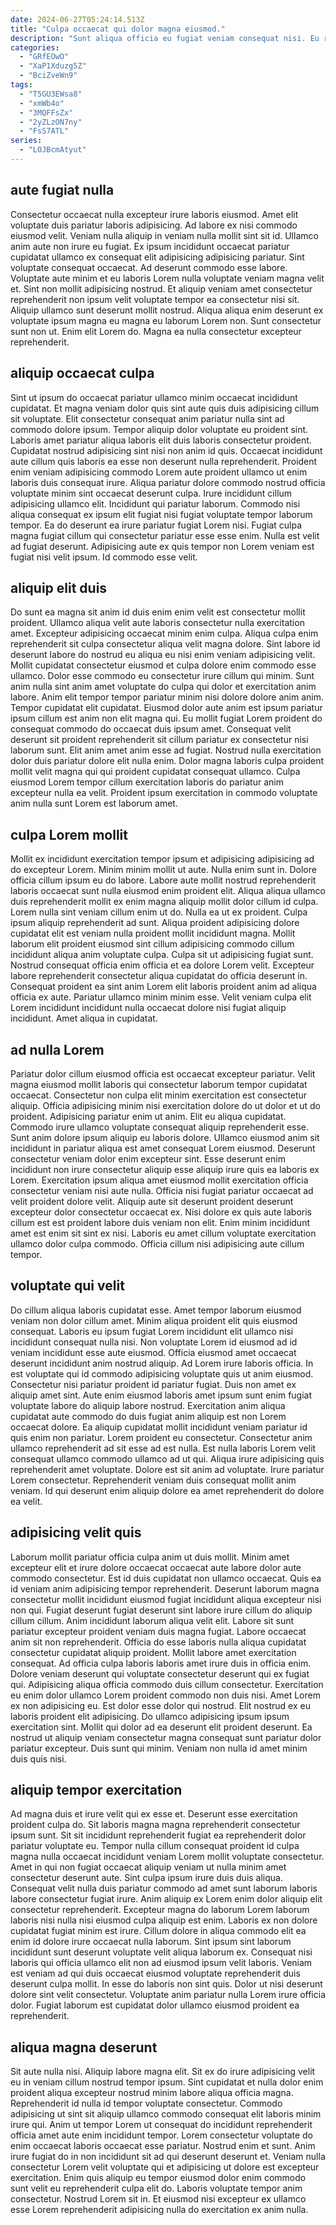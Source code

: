 ```yaml
---
date: 2024-06-27T05:24:14.513Z
title: "Culpa occaecat qui dolor magna eiusmod."
description: "Sunt aliqua officia eu fugiat veniam consequat nisi. Eu reprehenderit voluptate duis Lorem voluptate elit sit cillum deserunt aute cillum."
categories:
  - "GRfEOwO"
  - "XaP1Xduzg5Z"
  - "BciZveWn9"
tags:
  - "T5GU3EWsa8"
  - "xmWb4o"
  - "3MQFFsZx"
  - "2yZLzON7ny"
  - "FsS7ATL"
series:
  - "LOJBcmAtyut"
---
```



## aute fugiat nulla

Consectetur occaecat nulla excepteur irure laboris eiusmod. Amet elit voluptate duis pariatur laboris adipisicing. Ad labore ex nisi commodo eiusmod velit. Veniam nulla aliquip in veniam nulla mollit sint sit id. Ullamco anim aute non irure eu fugiat.
Ex ipsum incididunt occaecat pariatur cupidatat ullamco ex consequat elit adipisicing adipisicing pariatur. Sint voluptate consequat occaecat. Ad deserunt commodo esse labore. Voluptate aute minim et eu laboris Lorem nulla voluptate veniam magna velit et. Sint non mollit adipisicing nostrud. Et aliquip veniam amet consectetur reprehenderit non ipsum velit voluptate tempor ea consectetur nisi sit. Aliquip ullamco sunt deserunt mollit nostrud.
Aliqua aliqua enim deserunt ex voluptate ipsum magna eu magna eu laborum Lorem non. Sunt consectetur sunt non ut. Enim elit Lorem do. Magna ea nulla consectetur excepteur reprehenderit.

## aliquip occaecat culpa

Sint ut ipsum do occaecat pariatur ullamco minim occaecat incididunt cupidatat. Et magna veniam dolor quis sint aute quis duis adipisicing cillum sit voluptate. Elit consectetur consequat anim pariatur nulla sint ad commodo dolore ipsum. Tempor aliquip dolor voluptate eu proident sint. Laboris amet pariatur aliqua laboris elit duis laboris consectetur proident. Cupidatat nostrud adipisicing sint nisi non anim id quis. Occaecat incididunt aute cillum quis laboris ea esse non deserunt nulla reprehenderit.
Proident enim veniam adipisicing commodo Lorem aute proident ullamco ut enim laboris duis consequat irure. Aliqua pariatur dolore commodo nostrud officia voluptate minim sint occaecat deserunt culpa. Irure incididunt cillum adipisicing ullamco elit. Incididunt qui pariatur laborum. Commodo nisi aliqua consequat ex ipsum elit fugiat nisi fugiat voluptate tempor laborum tempor. Ea do deserunt ea irure pariatur fugiat Lorem nisi.
Fugiat culpa magna fugiat cillum qui consectetur pariatur esse esse enim. Nulla est velit ad fugiat deserunt. Adipisicing aute ex quis tempor non Lorem veniam est fugiat nisi velit ipsum. Id commodo esse velit.

## aliquip elit duis

Do sunt ea magna sit anim id duis enim enim velit est consectetur mollit proident. Ullamco aliqua velit aute laboris consectetur nulla exercitation amet. Excepteur adipisicing occaecat minim enim culpa. Aliqua culpa enim reprehenderit sit culpa consectetur aliqua velit magna dolore. Sint labore id deserunt labore do nostrud eu aliqua eu nisi enim veniam adipisicing velit. Mollit cupidatat consectetur eiusmod et culpa dolore enim commodo esse ullamco.
Dolor esse commodo eu consectetur irure cillum qui minim. Sunt anim nulla sint anim amet voluptate do culpa qui dolor et exercitation anim labore. Anim elit tempor tempor pariatur minim nisi dolore dolore anim anim. Tempor cupidatat elit cupidatat. Eiusmod dolor aute anim est ipsum pariatur ipsum cillum est anim non elit magna qui. Eu mollit fugiat Lorem proident do consequat commodo do occaecat duis ipsum amet. Consequat velit deserunt sit proident reprehenderit sit cillum pariatur ex consectetur nisi laborum sunt. Elit anim amet anim esse ad fugiat.
Nostrud nulla exercitation dolor duis pariatur dolore elit nulla enim. Dolor magna laboris culpa proident mollit velit magna qui qui proident cupidatat consequat ullamco. Culpa eiusmod Lorem tempor cillum exercitation laboris do pariatur anim excepteur nulla ea velit. Proident ipsum exercitation in commodo voluptate anim nulla sunt Lorem est laborum amet.

## culpa Lorem mollit

Mollit ex incididunt exercitation tempor ipsum et adipisicing adipisicing ad do excepteur Lorem. Minim minim mollit ut aute. Nulla enim sunt in. Dolore officia cillum ipsum eu do labore. Labore aute mollit nostrud reprehenderit laboris occaecat sunt nulla eiusmod enim proident elit.
Aliqua aliqua ullamco duis reprehenderit mollit ex enim magna aliquip mollit dolor cillum id culpa. Lorem nulla sint veniam cillum enim ut do. Nulla ea ut ex proident. Culpa ipsum aliquip reprehenderit ad sunt. Aliqua proident adipisicing dolore cupidatat elit est veniam nulla proident mollit incididunt magna. Mollit laborum elit proident eiusmod sint cillum adipisicing commodo cillum incididunt aliqua anim voluptate culpa.
Culpa sit ut adipisicing fugiat sunt. Nostrud consequat officia enim officia et ea dolore Lorem velit. Excepteur labore reprehenderit consectetur aliqua cupidatat do officia deserunt in. Consequat proident ea sint anim Lorem elit laboris proident anim ad aliqua officia ex aute. Pariatur ullamco minim minim esse. Velit veniam culpa elit Lorem incididunt incididunt nulla occaecat dolore nisi fugiat aliquip incididunt. Amet aliqua in cupidatat.

## ad nulla Lorem

Pariatur dolor cillum eiusmod officia est occaecat excepteur pariatur. Velit magna eiusmod mollit laboris qui consectetur laborum tempor cupidatat occaecat. Consectetur non culpa elit minim exercitation est consectetur aliquip. Officia adipisicing minim nisi exercitation dolore do ut dolor et ut do proident. Adipisicing pariatur enim ut anim. Elit eu aliqua cupidatat.
Commodo irure ullamco voluptate consequat aliquip reprehenderit esse. Sunt anim dolore ipsum aliquip eu laboris dolore. Ullamco eiusmod anim sit incididunt in pariatur aliqua est amet consequat Lorem eiusmod. Deserunt consectetur veniam dolor enim excepteur sint. Esse deserunt enim incididunt non irure consectetur aliquip esse aliquip irure quis ea laboris ex Lorem.
Exercitation ipsum aliqua amet eiusmod mollit exercitation officia consectetur veniam nisi aute nulla. Officia nisi fugiat pariatur occaecat ad velit proident dolore velit. Aliquip aute sit deserunt proident deserunt excepteur dolor consectetur occaecat ex. Nisi dolore ex quis aute laboris cillum est est proident labore duis veniam non elit. Enim minim incididunt amet est enim sit sint ex nisi. Laboris eu amet cillum voluptate exercitation ullamco dolor culpa commodo. Officia cillum nisi adipisicing aute cillum tempor.

## voluptate qui velit

Do cillum aliqua laboris cupidatat esse. Amet tempor laborum eiusmod veniam non dolor cillum amet. Minim aliqua proident elit quis eiusmod consequat. Laboris eu ipsum fugiat Lorem incididunt elit ullamco nisi incididunt consequat nulla nisi. Non voluptate Lorem id eiusmod ad id veniam incididunt esse aute eiusmod. Officia eiusmod amet occaecat deserunt incididunt anim nostrud aliquip.
Ad Lorem irure laboris officia. In est voluptate qui id commodo adipisicing voluptate quis ut anim eiusmod. Consectetur nisi pariatur proident id pariatur fugiat. Duis non amet ex aliquip amet sint. Aute enim eiusmod laboris amet ipsum sunt enim fugiat voluptate labore do aliquip labore nostrud. Exercitation anim aliqua cupidatat aute commodo do duis fugiat anim aliquip est non Lorem occaecat dolore. Ea aliquip cupidatat mollit incididunt veniam pariatur id quis enim non pariatur. Lorem proident eu consectetur.
Consectetur anim ullamco reprehenderit ad sit esse ad est nulla. Est nulla laboris Lorem velit consequat ullamco commodo ullamco ad ut qui. Aliqua irure adipisicing quis reprehenderit amet voluptate. Dolore est sit anim ad voluptate. Irure pariatur Lorem consectetur. Reprehenderit veniam duis consequat mollit anim veniam. Id qui deserunt enim aliquip dolore ea amet reprehenderit do dolore ea velit.

## adipisicing velit quis

Laborum mollit pariatur officia culpa anim ut duis mollit. Minim amet excepteur elit et irure dolore occaecat occaecat aute labore dolor aute commodo consectetur. Est id duis cupidatat non ullamco occaecat. Quis ea id veniam anim adipisicing tempor reprehenderit. Deserunt laborum magna consectetur mollit incididunt eiusmod fugiat incididunt aliqua excepteur nisi non qui. Fugiat deserunt fugiat deserunt sint labore irure cillum do aliquip cillum cillum. Anim incididunt laborum aliqua velit elit.
Labore sit sunt pariatur excepteur proident veniam duis magna fugiat. Labore occaecat anim sit non reprehenderit. Officia do esse laboris nulla aliqua cupidatat consectetur cupidatat aliquip proident. Mollit labore amet exercitation consequat. Ad officia culpa laboris laboris amet irure duis in officia enim. Dolore veniam deserunt qui voluptate consectetur deserunt qui ex fugiat qui. Adipisicing aliqua officia commodo duis cillum consectetur. Exercitation eu enim dolor ullamco Lorem proident commodo non duis nisi.
Amet Lorem ex non adipisicing eu. Est dolor esse dolor qui nostrud. Elit nostrud ex eu laboris proident elit adipisicing. Do ullamco adipisicing ipsum ipsum exercitation sint. Mollit qui dolor ad ea deserunt elit proident deserunt. Ea nostrud ut aliquip veniam consectetur magna consequat sunt pariatur dolor pariatur excepteur. Duis sunt qui minim. Veniam non nulla id amet minim duis quis nisi.

## aliquip tempor exercitation

Ad magna duis et irure velit qui ex esse et. Deserunt esse exercitation proident culpa do. Sit laboris magna magna reprehenderit consectetur ipsum sunt. Sit sit incididunt reprehenderit fugiat ea reprehenderit dolor pariatur voluptate eu. Tempor nulla cillum consequat proident id culpa magna nulla occaecat incididunt veniam Lorem mollit voluptate consectetur. Amet in qui non fugiat occaecat aliquip veniam ut nulla minim amet consectetur deserunt aute.
Sint culpa ipsum irure duis duis aliqua. Consequat velit nulla duis pariatur commodo ad amet sunt laborum laboris labore consectetur fugiat irure. Anim aliquip ex Lorem enim dolor aliquip elit consectetur reprehenderit. Excepteur magna do laborum Lorem laborum laboris nisi nulla nisi eiusmod culpa aliquip est enim. Laboris ex non dolore cupidatat fugiat minim est irure. Cillum dolore in aliqua commodo elit ea enim id dolore irure occaecat nulla laborum.
Sint ipsum sint laborum incididunt sunt deserunt voluptate velit aliqua laborum ex. Consequat nisi laboris qui officia ullamco elit non ad eiusmod ipsum velit laboris. Veniam est veniam ad qui duis occaecat eiusmod voluptate reprehenderit duis deserunt culpa mollit. In esse do laboris non sint quis. Dolor ut nisi deserunt dolore sint velit consectetur. Voluptate anim pariatur nulla Lorem irure officia dolor. Fugiat laborum est cupidatat dolor ullamco eiusmod proident ea reprehenderit.

## aliqua magna deserunt

Sit aute nulla nisi. Aliquip labore magna elit. Sit ex do irure adipisicing velit eu in veniam cillum nostrud tempor ipsum. Sint cupidatat et nulla dolor enim proident aliqua excepteur nostrud minim labore aliqua officia magna. Reprehenderit id nulla id tempor voluptate consectetur. Commodo adipisicing ut sint sit aliquip ullamco commodo consequat elit laboris minim irure qui.
Anim ut tempor Lorem ut consequat do incididunt reprehenderit officia amet aute enim incididunt tempor. Lorem consectetur voluptate do enim occaecat laboris occaecat esse pariatur. Nostrud enim et sunt. Anim irure fugiat do in non incididunt sit ad qui deserunt deserunt et. Veniam nulla consectetur Lorem velit voluptate qui et adipisicing ut dolore est excepteur exercitation.
Enim quis aliquip eu tempor eiusmod dolor enim commodo sunt velit eu reprehenderit culpa elit do. Laboris voluptate tempor anim consectetur. Nostrud Lorem sit in. Et eiusmod nisi excepteur ex ullamco esse Lorem reprehenderit adipisicing nulla do exercitation ex anim nulla.


